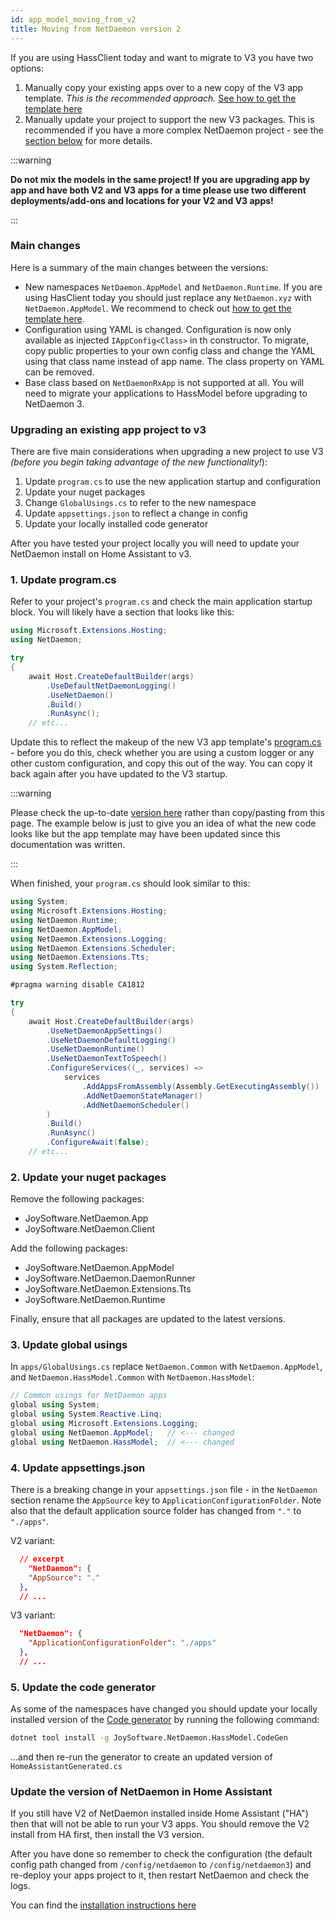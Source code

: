 ```yaml
---
id: app_model_moving_from_v2
title: Moving from NetDaemon version 2
---
```


If you are using HassClient today and want to migrate to V3 you have two options:

   1. Manually copy your existing apps over to a new copy of the V3 app template. *This is the recommended approach.* [See how to get the template here](../started/development.md#use-dotnet-cli-tool)
   2. Manually update your project to support the new V3 packages. This is recommended if you have a more complex NetDaemon project - see the [section below](#upgrading-an-existing-apps-project-to-v3) for more details.

:::warning

**Do not mix the models in the same project! If you are upgrading app by app and have both V2 and V3 apps for a time please use two different deployments/add-ons and locations for your V2 and V3 apps!**

:::

### Main changes

Here is a summary of the main changes between the versions:

- New namespaces `NetDaemon.AppModel` and `NetDaemon.Runtime`. If you are using HasClient today you should just replace any `NetDaemon.xyz` with `NetDaemon.AppModel`. We recommend to check out [how to get the template here](../started/development.md#use-dotnet-cli-tool).
- Configuration using YAML is changed. Configuration is now only available as injected `IAppConfig<Class>` in th constructor. To migrate, copy public properties to your own config class and change the YAML using that class name instead of app name. The class property on YAML can be removed.
- Base class based on `NetDaemonRxApp` is not supported at all. You will need to migrate your applications to HassModel before upgrading to NetDaemon 3.

### Upgrading an existing app project to v3

There are five main considerations when upgrading a new project to use V3 _(before you begin taking advantage of the new functionality!_):

1. Update `program.cs` to use the new application startup and configuration
1. Update your nuget packages
1. Change `GlobalUsings.cs` to refer to the new namespace
1. Update `appsettings.json` to reflect a change in config
1. Update your locally installed code generator

After you have tested your project locally you will need to update your NetDaemon install on Home Assistant to v3.

### 1. Update program.cs

Refer to your project's `program.cs` and check the main application startup block. You will likely have a section that looks like this:

```csharp
using Microsoft.Extensions.Hosting;
using NetDaemon;

try
{
    await Host.CreateDefaultBuilder(args)
        .UseDefaultNetDaemonLogging()
        .UseNetDaemon()
        .Build()
        .RunAsync();
    // etc...
```

Update this to reflect the makeup of the new V3 app template's [program.cs](https://github.com/net-daemon/netdaemon-app-template/blob/v3/DefaultDeploy/program.cs) - before you do this, check whether you are using a custom logger or any other custom configuration, and copy this out of the way. You can copy it back again after you have updated to the V3 startup.

:::warning

Please check the up-to-date [version here](https://github.com/net-daemon/netdaemon-app-template/blob/v3/DefaultDeploy/program.cs) rather than copy/pasting from this page. The example below is just to give you an idea of what the new code looks like but the app template may have been updated since this documentation was written.

:::

When finished, your `program.cs` should look similar to this:

```csharp
using System;
using Microsoft.Extensions.Hosting;
using NetDaemon.Runtime;
using NetDaemon.AppModel;
using NetDaemon.Extensions.Logging;
using NetDaemon.Extensions.Scheduler;
using NetDaemon.Extensions.Tts;
using System.Reflection;

#pragma warning disable CA1812

try
{
    await Host.CreateDefaultBuilder(args)
        .UseNetDaemonAppSettings()
        .UseNetDaemonDefaultLogging()
        .UseNetDaemonRuntime()
        .UseNetDaemonTextToSpeech()
        .ConfigureServices((_, services) =>
            services
                .AddAppsFromAssembly(Assembly.GetExecutingAssembly())
                .AddNetDaemonStateManager()
                .AddNetDaemonScheduler()
        )
        .Build()
        .RunAsync()
        .ConfigureAwait(false);
    // etc...
```

### 2. Update your nuget packages

Remove the following packages:

- JoySoftware.NetDaemon.App
- JoySoftware.NetDaemon.Client

Add the following packages:

- JoySoftware.NetDaemon.AppModel
- JoySoftware.NetDaemon.DaemonRunner
- JoySoftware.NetDaemon.Extensions.Tts
- JoySoftware.NetDaemon.Runtime

Finally, ensure that all packages are updated to the latest versions.

### 3. Update global usings

In `apps/GlobalUsings.cs` replace `NetDaemon.Common` with `NetDaemon.AppModel`, and `NetDaemon.HassModel.Common` with `NetDaemon.HassModel`:

```csharp
// Common usings for NetDaemon apps
global using System;
global using System.Reactive.Linq;
global using Microsoft.Extensions.Logging;
global using NetDaemon.AppModel;   // <--- changed
global using NetDaemon.HassModel;  // <--- changed
```

### 4. Update appsettings.json

There is a breaking change in your `appsettings.json` file - in the `NetDaemon` section rename the `AppSource` key to `ApplicationConfigurationFolder`. Note also that the default application source folder has changed from `"."` to `"./apps"`.

V2 variant:

```json
  // excerpt
    "NetDaemon": {
    "AppSource": "."
  },
  // ...
```

V3 variant:

```json
  "NetDaemon": {
    "ApplicationConfigurationFolder": "./apps"
  },
  // ...
```

### 5. Update the code generator

As some of the namespaces have changed you should update your locally installed version of the [Code generator](/v3/hass_model/hass_model_codegen.md) by running the following command:

```bash
dotnet tool install -g JoySoftware.NetDaemon.HassModel.CodeGen
```

...and then re-run the generator to create an updated version of `HomeAssistantGenerated.cs`

### Update the version of NetDaemon in Home Assistant

If you still have V2 of NetDaemon installed inside Home Assistant ("HA") then that will not be able to run your V3 apps. You should remove the V2 install from HA first, then install the V3 version.

After you have done so remember to check the configuration (the default config path changed from `/config/netdaemon` to `/config/netdaemon3`) and re-deploy your apps project to it, then restart NetDaemon and check the logs.

You can find the [installation instructions here](v3/started/installation.md)
